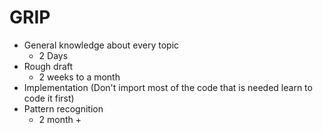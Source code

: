 # **GRIP**

* General knowledge about every topic
  * 2 Days
* Rough draft
  * 2 weeks to a month
* Implementation (Don't import most of the code that is needed learn to code it first)
* Pattern recognition
  * 2 month + 
